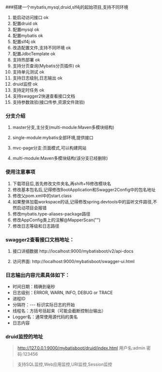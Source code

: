 
###搭建一个mybatis,mysql,druid,slf4j的起始项目,支持不同环境

1. 能启动访问接口  ok
2. 配置druid  ok
3. 配置mysql   ok
4. 配置mybatis  ok
5. 配置slf4j  ok
6. 改造配置文件,支持不同环境  ok
7. 配置JdbcTemplate   ok
8. 支持热部署  ok
9. 支持分页查询(Mybatis分页插件)  ok
10. 支持单元测试  ok
11. 支持日志级别,日志输出 ok
12. druid监控 ok
13. 支持定时任务  ok
14. 支持swagger2快速查看接口文档
15. 支持参数效验(接口传参,资源文件效验)


### 分支介绍
1. master分支,主分支(multi-module:Maven多模块结构)
2. single-module:mybatis全部环境,提供接口
4. mvc-page分支:页面模式,可以构建网站

3. multi-module:Maven多模块结构(该分支已经删除)

### 使用注意事项
1. 下载项目后,首先修改文件夹名,再shift+f6修改模块名
2. 修改基本包名后,记得修改BootApplication和Swagger2Config中的包名地址
3. 修改父pom.xml中的start.class
4. 如果整体加载workspace的话,记得修改spring.devtools中的监听文件路径,不然启动项目会报错
5. 修改mybatis.type-aliases-package路径
6. 修改AppConfig类上的注解@MapperScan("")
7. 修改日志等级和日志路径


### swagger2查看接口文档地址：

1. 接口详细数据
http://localhost:9000/mybatisboot/v2/api-docs

2. 访问界面:
http://localhost:9000/mybatisboot/swagger-ui.html


### 日志输出内容元素具体如下：

* 时间日期：精确到毫秒
* 日志级别：ERROR, WARN, INFO, DEBUG or TRACE
* 进程ID
* 分隔符：--- 标识实际日志的开始
* 线程名：方括号括起来（可能会截断控制台输出）
* Logger名：通常使用源代码的类名
* 日志内容

### druid监控的地址
> http://127.0.0.1:9000/mybatisboot/druid/index.html
用户名:admin
密码:123456

> 支持SQL监控,Web应用监控,URI监控,Session监控
